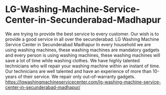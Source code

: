 # LG-Washing-Machine-Service-Center-in-Secunderabad-Madhapur
We are trying to provide the best service to every customer. Our wish is to provide a good service in all over the secunderabad. LG Washing Machine Service Center in Secunderabad Madhapur In every household we are using washing machines, these washing machines are mandatory gadgets and every person is using washing machines, these washing machines will save a lot of time while washing clothes. We have highly talented technicians who will repair your washing machine within an instant of time. Our technicians are well talented and have an experience of more than 10-years of their service. We repair only out-of-warranty gadgets. https://lgwashingmachineservicecenter.com/lg-washing-machine-service-center-in-secunderabad-madhapur/
